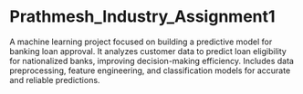 # Prathmesh_Industry_Assignment1
A machine learning project focused on building a predictive model for banking loan approval. It analyzes customer data to predict loan eligibility for nationalized banks, improving decision-making efficiency. Includes data preprocessing, feature engineering, and classification models for accurate and reliable predictions.
